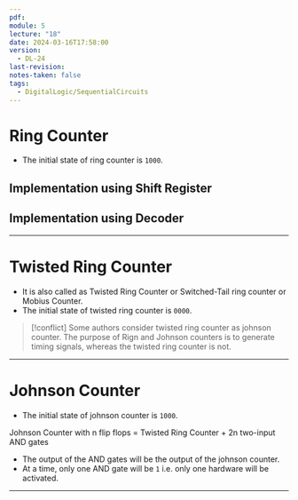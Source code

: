 ```yaml
---
pdf: 
module: 5
lecture: "18"
date: 2024-03-16T17:58:00
version:
  - DL-24
last-revision: 
notes-taken: false
tags:
  - DigitalLogic/SequentialCircuits
---
```

# Ring Counter
- The initial state of ring counter is `1000`.


## Implementation using Shift Register


## Implementation using Decoder


---
# Twisted Ring Counter
- It is also called as Twisted Ring Counter or Switched-Tail ring counter or Mobius Counter.
- The initial state of twisted ring counter is `0000`.

> [!conflict] 
> Some authors consider twisted ring counter as johnson counter.
> The purpose of Rign and Johnson counters is to generate timing signals, whereas the twisted ring counter is not.

---
# Johnson Counter
- The initial state of johnson counter is `1000`.

Johnson Counter with n flip flops = Twisted Ring Counter + 2n two-input AND gates

- The output of the AND gates will be the output of the johnson counter.
- At a time, only one AND gate will be `1` i.e. only one hardware will be activated.

---